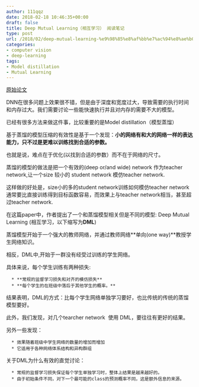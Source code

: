```yaml
---
author: 111qqz
date: 2018-02-18 10:46:35+00:00
draft: false
title: Deep Mutual Learning（相互学习） 阅读笔记
type: post
url: /2018/02/deep-mutual-learning-%e9%98%85%e8%af%bb%e7%ac%94%e8%ae%b0/
categories:
- computer vision
- deep-learning
tags:
- Model distillation
- Mutual Learning
---
```


[原始论文](https://arxiv.org/abs/1706.00384)

DNN在很多问题上效果很不错，但是由于深度和宽度过大，导致需要的执行时间和内存过大。我们需要讨论一些能快速执行并且对内存的需要不大的模型。

已经有很多方法来做这件事，比较重要的是Model distillation（模型蒸馏）

基于蒸馏的模型压缩的有效性是基于一个发现：**小的网络有和大的网络一样的表达能力，只不过是更难以训练找到合适的参数。**

也就是说，难点在于优化(以找到合适的参数）而不在于网络的尺寸。

蒸馏的模型的做法是把一个有效的(deep or/and wide) network 作为teacher network,让一个size 较小的 student network 模仿teacher network.

这样做的好处是，size小的多的student network训练如何模仿teacher network通常要比直接训练得到目标函数容易，而效果上与teacher network相当，甚至超过teacher network.



在这篇paper中，作者提出了一个和蒸馏模型相关但是不同的模型: Deep Mutual Learning (相互学习，以下缩写为**DML**)

蒸馏模型开始于一个强大的教师网络，并通过教师网络**单向(one way)**教授学生网络知识。

相反，DML中,开始于一群没有经受过训练的学生网络。

具体来说，每个学生训练有两种损失:




      * **常规的监督学习损失和对齐的模仿损失**
      * **每个学生的在班级中落后于其他学生的概率。**


结果表明，DML的方式：比每个学生网络单独学习要好，也比传统的传统的蒸馏模型要好。

此外，我们发现，对几个tearcher network  使用 DML，要往往有更好的结果。

另外一些发现：


      * 效果随着班级中学生网络的数量的增加而增加
      * 它适用于各种网络体系结构和异构群组


关于DML为什么有效的直觉讨论：


      * 常规的监督学习损失保证每个学生单独学习时，整体上结果是越来越好的。
      * 由于初始条件不同，对下一个最可能的class的预测概率不同，这是额外信息的来源。

























